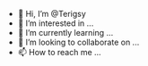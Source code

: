 - 👋 Hi, I’m @Terigsy
- 👀 I’m interested in ...
- 🌱 I’m currently learning ...
- 💞️ I’m looking to collaborate on ...
- 📫 How to reach me ...

<!---
Terigsy/Terigsy is a ✨ special ✨ repository because its `README.md` (this file) appears on your GitHub profile.
You can click the Preview link to take a look at your changes.
--->
